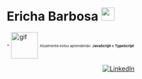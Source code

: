 # Ericha Barbosa <img src="https://i.pinimg.com/originals/03/78/f0/0378f01f2ace7b84bf01c7bb28b50df1.gif" width="30px" />
 
<p>
 - <img src="https://i.pinimg.com/originals/b2/d8/80/b2d880ccf382f298a6939c7eb0ab36bd.gif" alt="gif" width="60" style="vertical-align: middle;"/>
  <span style="font-size: 8px;">Atualmente estou aprendendo: <b>JavaScript</b> e <b>TypeScript</b></span>
</p>

<div align="center">

  <!-- LinkedIn -->
[![LinkedIn](https://img.shields.io/badge/LinkedIn-0A66C2?style=for-the-badge&logo=linkedin&logoColor=white)](https://www.linkedin.com/in/ericha-barbosa-092473292/)

</div>
